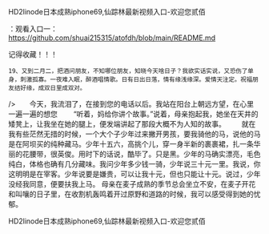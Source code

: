 HD2linode日本成熟iphone69,仙踪林最新视频入口-欢迎您贰佰

：观看入口一：https://github.com/shuai215315/atofdh/blob/main/README.md


记得收藏！！！



	19、又到二月二，把酒问朋友，不知哪位朋友，知晓今天啥日子？我欲实话实说，又恐伤了单身，刺激孤寡。一夜难入眠，醉酒唱情歌。日有日出日落，情有缘浅缘深。爱情天注定。祝福朋友结好缘，成双日里成双对。
/>　　今天，我流泪了，在接到您的电话以后。我站在阳台上朝远方望，在心里一遍一遍的想您
　　“听着，妈给你讲个故事。”说着，母亲抱起我，她坐在天井的矮凳上，让我坐在她的腿上，便发端讲起了那段大概不为人知的故事。
　　就在我有些茫然无措的时候，一个大个子少年过来撇开男孩，要我骑他的马，说他的马是在阿坝买的纯种藏马。少年十五六，高挑个儿，穿一身半新的裹裹裙，扎一条华丽的花腰带，很英俊。用时下的话说，酷毕了。只是黑。少年的马确实漂亮，毛色纯白，体格也确有几分藏味。我问少年多少钱一骑，少年说三十元一里。我说，你这明明是在宰客。少年说要是嫌贵，可以让我十元，但也只能让十元。说过，少年没经我同意，便要扶我上马。
母亲在麦子成熟的季节总会坐立不安，在麦子开花和叫嚷的日子里，在收割机轰鸣着开过原野和道路的时候，我可以感受得到她的忧郁。







HD2linode日本成熟iphone69,仙踪林最新视频入口-欢迎您贰佰
